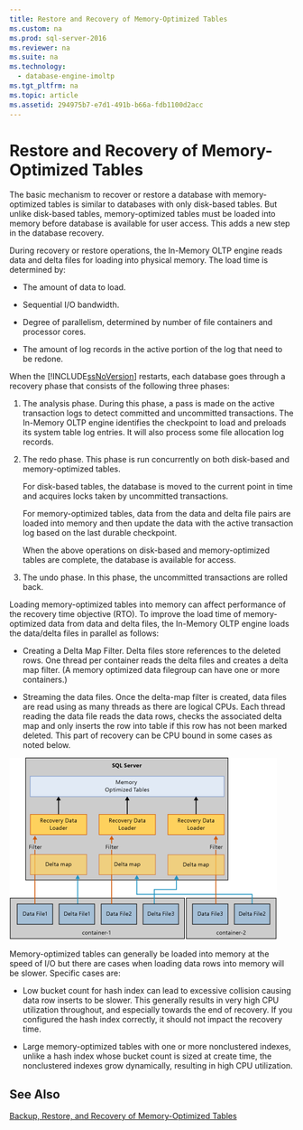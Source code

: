 ```yaml
---
title: Restore and Recovery of Memory-Optimized Tables
ms.custom: na
ms.prod: sql-server-2016
ms.reviewer: na
ms.suite: na
ms.technology: 
  - database-engine-imoltp
ms.tgt_pltfrm: na
ms.topic: article
ms.assetid: 294975b7-e7d1-491b-b66a-fdb1100d2acc
---
```

# Restore and Recovery of Memory-Optimized Tables
  The basic mechanism to recover or restore a database with memory\-optimized tables is similar to databases with only disk\-based tables. But unlike disk\-based tables, memory\-optimized tables must be loaded into memory before database is available for user access. This adds a new step in the database recovery.  
  
 During recovery or restore operations, the In\-Memory OLTP engine reads data and delta files for loading into physical memory. The load time is determined by:  
  
-   The amount of data to load.  
  
-   Sequential I\/O bandwidth.  
  
-   Degree of parallelism, determined by number of file containers and processor cores.  
  
-   The amount of log records in the active portion of the log that need to be redone.  
  
 When the [!INCLUDE[ssNoVersion](../../Token/Other/ssNoVersion_md.md)] restarts, each database goes through a recovery phase that consists of the following three phases:  
  
1.  The analysis phase. During this phase, a pass is made on the active transaction logs to detect committed and uncommitted transactions. The In\-Memory OLTP engine identifies the checkpoint to load and preloads its system table log entries. It will also process some file allocation log records.  
  
2.  The redo phase. This phase is run concurrently on both disk\-based and memory\-optimized tables.  
  
     For disk\-based tables, the database is moved to the current point in time and acquires locks taken by uncommitted transactions.  
  
     For memory\-optimized tables, data from the data and delta file pairs are loaded into memory and then update the data with the active transaction log based on the last durable checkpoint.  
  
     When the above operations on disk\-based and memory\-optimized tables are complete, the database is available for access.  
  
3.  The undo phase. In this phase, the uncommitted transactions are rolled back.  
  
 Loading memory\-optimized tables into memory can affect performance of the recovery time objective \(RTO\). To improve the load time of memory\-optimized data from data and delta files, the In\-Memory OLTP engine loads the data\/delta files in parallel as follows:  
  
-   Creating a Delta Map Filter. Delta files store references to the deleted rows. One thread per container reads the delta files and creates a delta map filter. \(A memory optimized data filegroup can have one or more containers.\)  
  
-   Streaming the data files.  Once the delta\-map filter is created, data files are read using as many threads as there are logical CPUs. Each thread reading the data file reads the data rows, checks the associated delta map and only inserts the row into table if this row has not been marked deleted. This part of recovery can be CPU bound in some cases as noted below.  
  
 ![Memory-optimized tables.](../../Images/Image/ImageNotContaina/memory_optimized_tables.gif "memory_optimized_tables")  
  
 Memory\-optimized tables can generally be loaded into memory at the speed of I\/O but there are cases when loading data rows into memory will be slower. Specific cases are:  
  
-   Low bucket count for hash index can lead to excessive collision causing data row inserts to be slower. This generally results in very high CPU utilization throughout, and especially towards the end of recovery. If you configured the hash index correctly, it should not impact the recovery time.  
  
-   Large memory\-optimized tables with one or more nonclustered indexes, unlike a hash index whose bucket count is sized at create time, the nonclustered indexes grow dynamically, resulting in high CPU utilization.  
  
## See Also  
 [Backup, Restore, and Recovery of Memory-Optimized Tables](../../Topics/TopicNameNotContainA/Backup,-Restore,-and-Recovery-of-Memory-Optimized-Tables.md)  
  
  